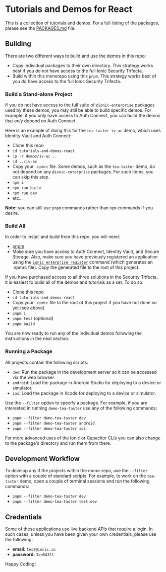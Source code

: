 # Tutorials and Demos for React

This is a collection of tutorials and demos. For a full listing of the packages, please see the
[PACKAGES.md](PACKAGES.md) file.

## Building

There are two different ways to build and use the demos in this repo:

- Copy individual packages to their own directory. This strategy works best if you _do not_ have access
  to the full Ionic Security Trifecta.
- Build within this monorepo using this `pnpm`. This strategy works best of you _do_ have access to the
  full Ionic Security Trifecta.

### Build a Stand-alone Project

If you do not have access to the full suite of `@ionic-enterprise` packages used by these demos, you may still be able to
build specific demos. For example, if you only have access to Auth Connect, you can build the demos that _only_ depend on
Auth Connect.

Here is an example of doing this for the `tea-taster-iv-ac` demo, which uses Identity Vault and Auth Connect:

- Clone this repo
- `cd tutorials-and-demos-react`
- `cp -r demos/iv-ac ..`
- `cd ../iv-ac`
- Copy your `.npmrc` file. Some demos, such as the `tea-taster` demo, do not depend on any `@ionic-enterprise` packages. For such items, you can skip this step.
- `npm i`
- `npm run build`
- `npm run dev`
- etc...

**Note:** you can still use `pnpm` commands rather than `npm` commands if you desire.

### Build All

In order to install and build from this repo, you will need:

- [pnpm](https://pnpm.io/)
- Make sure you have access to Auth Connect, Identity Vault, and Secure Storage. Also, make sure you have
  previously registered an application using the
  [`ionic enterprise register`](https://ionicframework.com/docs/cli/commands/enterprise-register) command
  (which generates an .npmrc file). Copy the generated file to the root of this project.

If you have purchased access to all three solutions in the Security Trifecta, it is easiest to build all of the demos
and tutorials as a set. To do so:

- Clone this repo
- `cd tutorials-and-demos-react`
- Copy your `.npmrc` file to the root of this project if you have not done so yet (see above).
- `pnpm i`
- `pnpm test` (optional)
- `pnpm build`

You are now ready to run any of the individual demos following the instructions in the next section.

### Running a Package

All projects contain the following scripts:

- `dev`: Run the package in the development server so it can be accessed via the web browser.
- `android`: Load the package in Android Studio for deploying to a device or simulator.
- `ios`: Load the package in Xcode for deploying to a device or simulator.

Use the `--filter` option to specify a package. For example, if you are interested in running `demo-tea-taster` use
any of the following commands:

- `pnpm --filter demo-tea-taster dev`
- `pnpm --filter demo-tea-taster android`
- `pnpm --filter demo-tea-taster ios`

For more advanced uses of the Ionic or Capacitor CLIs you can also change to the package's directory and run them from there.

## Development Workflow

To develop any if the projects within the mono-repo, use the `--filter` option with a couple of standard scripts.
For example, to work on the `tea-taster` demo, open a couple of terminal sessions and run the following commands:

- `pnpm --filter demo-tea-taster dev`
- `pnpm --filter demo-tea-taster test:dev`

## Credentials

Some of these applications use live backend APIs that require a login. In such cases, unless you have been given your
own credentials, please use the following:

- **email:** `test@ionic.io`
- **password:** `Ion54321`

Happy Coding!
